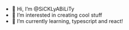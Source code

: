 - 👋 Hi, I’m @SiCKLyABiLiTy
- 👀 I’m interested in creating cool stuff
- 🌱 I’m currently learning, typescript and react!

<!---
SiCKLyABiLiTy/SiCKLyABiLiTy is a ✨ special ✨ repository because its `README.md` (this file) appears on your GitHub profile.
You can click the Preview link to take a look at your changes.
--->
